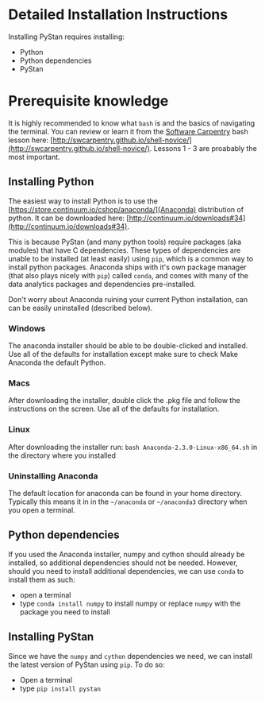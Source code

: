 # Detailed Installation Instructions

Installing PyStan requires installing:

- Python
- Python dependencies
- PyStan

# Prerequisite knowledge

It is highly recommended to know what `bash` is and the basics of
navigating the terminal.  You can review or learn it from the
[Software Carpentry](http://software-carpentry.org/) bash lesson here:
[http://swcarpentry.github.io/shell-novice/](http://swcarpentry.github.io/shell-novice/).
Lessons 1 - 3 are proabably the most important.

## Installing Python

The easiest way to install Python is to use the
[https://store.continuum.io/cshop/anaconda/](Anaconda) distribution of
python.  It can be downloaded here:
[http://continuum.io/downloads#34](http://continuum.io/downloads#34).

This is because PyStan (and many python tools) require packages (aka
modules) that have C dependencies.  These types of dependencies are
unable to be installed (at least easily) using `pip`, which is a
common way to install python packages.  Anaconda ships with it's own
package manager (that also plays nicely with `pip`) called `conda`,
and comes with many of the data analytics packages and dependencies
pre-installed.

Don't worry about Anaconda ruining your current Python installation,
can can be easily uninstalled (described below).

### Windows

The anaconda installer should be able to be double-clicked and
installed.  Use all of the defaults for installation except make sure
to check Make Anaconda the default Python.

### Macs

After downloading the installer, double click the .pkg file and follow
the instructions on the screen.  Use all of the defaults for
installation.

### Linux

After downloading the installer run: `bash
Anaconda-2.3.0-Linux-x86_64.sh` in the directory where you installed

### Uninstalling Anaconda

The default location for anaconda can be found in your home directory.
Typically this means it in in the `~/anaconda` or `~/anaconda3`
directory when you open a terminal.

## Python dependencies

If you used the Anaconda installer, numpy and cython should already be
installed, so additional dependencies should not be needed.  However,
should you need to install additional dependencies, we can use `conda`
to install them as such:

- open a terminal
- type `conda install numpy` to install numpy or replace `numpy` with
the package you need to install


## Installing PyStan

Since we have the `numpy` and `cython` dependencies we need, we can
install the latest version of PyStan using `pip`.  To do so:

- Open a terminal
- type `pip install pystan`
